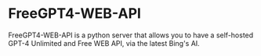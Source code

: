 # FreeGPT4-WEB-API
FreeGPT4-WEB-API is a python server that allows you to have a self-hosted GPT-4 Unlimited and Free WEB API, via the latest Bing's AI.
